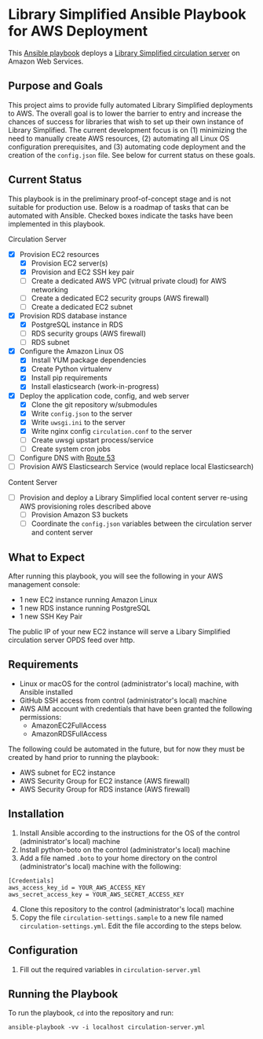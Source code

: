 # Library Simplified Ansible Playbook for AWS Deployment
This [Ansible playbook](http://docs.ansible.com/ansible/) deploys a [Library Simplified circulation server](https://github.com/NYPL-Simplified/circulation/) on Amazon Web Services.

## Purpose and Goals
This project aims to provide fully automated Library Simplified deployments to AWS. The overall goal is to lower the barrier to entry and increase the chances of success for libraries that wish to set up their own instance of Library Simplified. The current development focus is on (1) minimizing the need to manually create AWS resources, (2) automating all Linux OS configuration prerequisites, and (3) automating code deployment and the creation of the `config.json` file. See below for current status on these goals.

## Current Status
This playbook is in the preliminary proof-of-concept stage and is not suitable for production use. Below is a roadmap of tasks that can be automated with Ansible. Checked boxes indicate the tasks have been implemented in this playbook.

Circulation Server
- [x] Provision EC2 resources
  - [x] Provision EC2 server(s)
  - [x] Provision and EC2 SSH key pair
  - [ ] Create a dedicated AWS VPC (vitrual private cloud) for AWS networking
  - [ ] Create a dedicated EC2 security groups (AWS firewall)
  - [ ] Create a dedicated EC2 subnet
- [x] Provision RDS database instance
  - [x] PostgreSQL instance in RDS
  - [ ] RDS security groups (AWS firewall)
  - [ ] RDS subnet
- [x] Configure the Amazon Linux OS
  - [x] Install YUM package dependencies
  - [x] Create Python virtualenv
  - [x] Install pip requirements
  - [x] Install elasticsearch (work-in-progress)
- [x] Deploy the application code, config, and web server
  - [x] Clone the git repository w/submodules
  - [x] Write `config.json` to the server
  - [x] Write `uwsgi.ini` to the server
  - [x] Write nginx config `circulation.conf` to the server
  - [ ] Create uwsgi upstart process/service
  - [ ] Create system cron jobs
- [ ] Configure DNS with [Route 53](http://docs.ansible.com/ansible/route53_module.html)
- [ ] Provision AWS Elasticsearch Service (would replace local Elasticsearch)

Content Server
- [ ] Provision and deploy a Library Simplified local content server re-using AWS provisioning roles described above
  - [ ] Provision Amazon S3 buckets
  - [ ] Coordinate the `config.json` variables between the circulation server and content server

## What to Expect
After running this playbook, you will see the following in your AWS management console:
- 1 new EC2 instance running Amazon Linux
- 1 new RDS instance running PostgreSQL
- 1 new SSH Key Pair

The public IP of your new EC2 instance will serve a Libary Simplified circulation server OPDS feed over http.

## Requirements
- Linux or macOS for the control (administrator's local) machine, with Ansible installed
- GitHub SSH access from control (administrator's local) machine
- AWS AIM account with credentials that have been granted the following permissions:
  - AmazonEC2FullAccess
  - AmazonRDSFullAccess

The following could be automated in the future, but for now they must be created by hand prior to running the playbook:
- AWS subnet for EC2 instance
- AWS Security Group for EC2 instance (AWS firewall)
- AWS Security Group for RDS instance (AWS firewall)


## Installation
1. Install Ansible according to the instructions for the OS of the control (administrator's local) machine
2. Install python-boto on the control (administrator's local) machine
3. Add a file named `.boto` to your home directory on the control (administrator's local) machine with the following:
```
[Credentials]
aws_access_key_id = YOUR_AWS_ACCESS_KEY
aws_secret_access_key = YOUR_AWS_SECRET_ACCESS_KEY
```
4. Clone this repository to the control (administrator's local) machine
5. Copy the file `circulation-settings.sample` to a new file named `circulation-settings.yml`. Edit the file according to the steps below.

## Configuration
1. Fill out the required variables in `circulation-server.yml`

## Running the Playbook
To run the playbook, `cd` into the repository and run:

```ansible-playbook -vv -i localhost circulation-server.yml```
